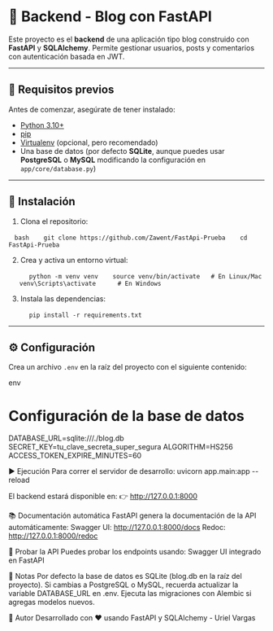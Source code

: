 # 📌 Backend - Blog con FastAPI

Este proyecto es el **backend** de una aplicación tipo blog construido con **FastAPI** y **SQLAlchemy**. Permite gestionar usuarios, posts y comentarios con autenticación basada en JWT.

---

## 🚀 Requisitos previos

Antes de comenzar, asegúrate de tener instalado:

- [Python 3.10+](https://www.python.org/downloads/)
- [pip](https://pip.pypa.io/en/stable/installation/)
- [Virtualenv](https://virtualenv.pypa.io/en/latest/) (opcional, pero recomendado)
- Una base de datos (por defecto **SQLite**, aunque puedes usar **PostgreSQL** o **MySQL** modificando la configuración en `app/core/database.py`)

---

## 📂 Instalación

1.  Clona el repositorio:

   ```bash
   git clone https://github.com/Zawent/FastApi-Prueba
   cd FastApi-Prueba
   ```

2.  Crea y activa un entorno virtual:

   ```
   python -m venv venv
   source venv/bin/activate   # En Linux/Mac
   venv\Scripts\activate      # En Windows
   ```

3.  Instala las dependencias:

   ```
   pip install -r requirements.txt
   ```

---

## ⚙️ Configuración

Crea un archivo `.env` en la raíz del proyecto con el siguiente contenido:

env
# Configuración de la base de datos
DATABASE_URL=sqlite:///./blog.db
SECRET_KEY=tu_clave_secreta_super_segura
ALGORITHM=HS256
ACCESS_TOKEN_EXPIRE_MINUTES=60

▶️ Ejecución
Para correr el servidor de desarrollo:
uvicorn app.main:app --reload

El backend estará disponible en:
👉 http://127.0.0.1:8000

📚 Documentación automática
FastAPI genera la documentación de la API automáticamente:
Swagger UI: http://127.0.0.1:8000/docs
Redoc: http://127.0.0.1:8000/redoc


🧪 Probar la API
Puedes probar los endpoints usando:
Swagger UI integrado en FastAPI


📝 Notas
Por defecto la base de datos es SQLite (blog.db en la raíz del proyecto).
Si cambias a PostgreSQL o MySQL, recuerda actualizar la variable DATABASE_URL en .env.
Ejecuta las migraciones con Alembic si agregas modelos nuevos.

📌 Autor
Desarrollado con ❤️ usando FastAPI y SQLAlchemy - Uriel Vargas
